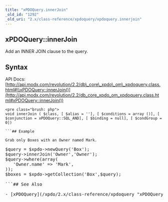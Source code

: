 ```yaml
---
title: "xPDOQuery.innerJoin"
_old_id: "1292"
_old_uri: "2.x/class-reference/xpdoquery/xpdoquery.innerjoin"
---
```


## xPDOQuery::innerJoin

Add an INNER JOIN clause to the query.

## Syntax

API Docs: [http://api.modx.com/revolution/2.2/db\_core\_xpdo\_om\_xpdoquery.class.html#\\xPDOQuery::innerJoin()](http://api.modx.com/revolution/2.2/db_core_xpdo_om_xpdoquery.class.html#xPDOQuery::innerJoin())

```
<pre class="brush: php">
void innerJoin ( $class, [ $alias = ''], [ $conditions = array ()], [ $conjunction = xPDOQuery::SQL_AND], [ $binding = null], [ $condGroup = 0])

```## Example

Grab only Boxes with an Owner named Mark.

```
<pre class="brush: php">
$query = $xpdo->newQuery('Box');
$query->innerJoin('Owner','Owner');
$query->where(array(
   'Owner.name' => 'Mark',
));
$boxes = $xpdo->getCollection('Box',$query);

```## See Also

- [xPDOQuery](/xpdo/2.x/class-reference/xpdoquery "xPDOQuery")